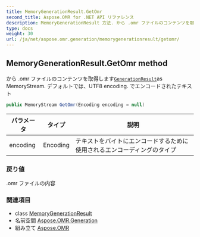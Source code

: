 ```yaml
---
title: MemoryGenerationResult.GetOmr
second_title: Aspose.OMR for .NET API リファレンス
description: MemoryGenerationResult 方法. から .omr ファイルのコンテンツを取得しますGenerationResultas MemoryStream. デフォルトではUTF8 encoding. でエンコードされたテキスト
type: docs
weight: 30
url: /ja/net/aspose.omr.generation/memorygenerationresult/getomr/
---
```

## MemoryGenerationResult.GetOmr method

から .omr ファイルのコンテンツを取得します[`GenerationResult`](../../generationresult/)as MemoryStream. デフォルトでは、UTF8 encoding. でエンコードされたテキスト

```csharp
public MemoryStream GetOmr(Encoding encoding = null)
```

| パラメータ | タイプ | 説明 |
| --- | --- | --- |
| encoding | Encoding | テキストをバイトにエンコードするために使用されるエンコーディングのタイプ |

### 戻り値

.omr ファイルの内容

### 関連項目

* class [MemoryGenerationResult](../)
* 名前空間 [Aspose.OMR.Generation](../../memorygenerationresult/)
* 組み立て [Aspose.OMR](../../../)


